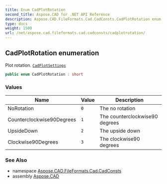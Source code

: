 ```yaml
---
title: Enum CadPlotRotation
second_title: Aspose.CAD for .NET API Reference
description: Aspose.CAD.FileFormats.Cad.CadConsts.CadPlotRotation enum. Plot rotation. CadPlotSettings
type: docs
weight: 1500
url: /net/aspose.cad.fileformats.cad.cadconsts/cadplotrotation/
---
```

## CadPlotRotation enumeration

Plot rotation. [`CadPlotSettings`](../../aspose.cad.fileformats.cad.cadobjects/cadplotsettings/)

```csharp
public enum CadPlotRotation : short
```

### Values

| Name | Value | Description |
| --- | --- | --- |
| NoRotation | `0` | The no rotation |
| Counterclockwise90Degrees | `1` | The counterclockwise90 degrees |
| UpsideDown | `2` | The upside down |
| Clockwise90Degrees | `3` | The clockwise90 degrees |

### See Also

* namespace [Aspose.CAD.FileFormats.Cad.CadConsts](../../aspose.cad.fileformats.cad.cadconsts/)
* assembly [Aspose.CAD](../../)


